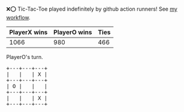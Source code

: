 :x::o: Tic-Tac-Toe played indefinitely by github action runners! See [my workflow](.github/workflows/play.yaml).

|PlayerX wins|PlayerO wins|Ties|
|-|-|-|
|1066|980|466|

PlayerO's turn.

<pre>
+---+---+---+
|   |   | X |
+---+---+---+
| O |   |   |
+---+---+---+
|   |   | X |
+---+---+---+
</pre>